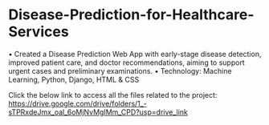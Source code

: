# Disease-Prediction-for-Healthcare-Services
• Created a Disease Prediction Web App with early-stage disease detection, improved patient care, and doctor recommendations, aiming to support urgent cases and preliminary examinations. • Technology: Machine Learning, Python, Django, HTML &amp; CSS


Click the below link to access all the files related to the project:
https://drive.google.com/drive/folders/1_-sTPRxdeJmx_oal_6oMjNvMgIMm_CPD?usp=drive_link
